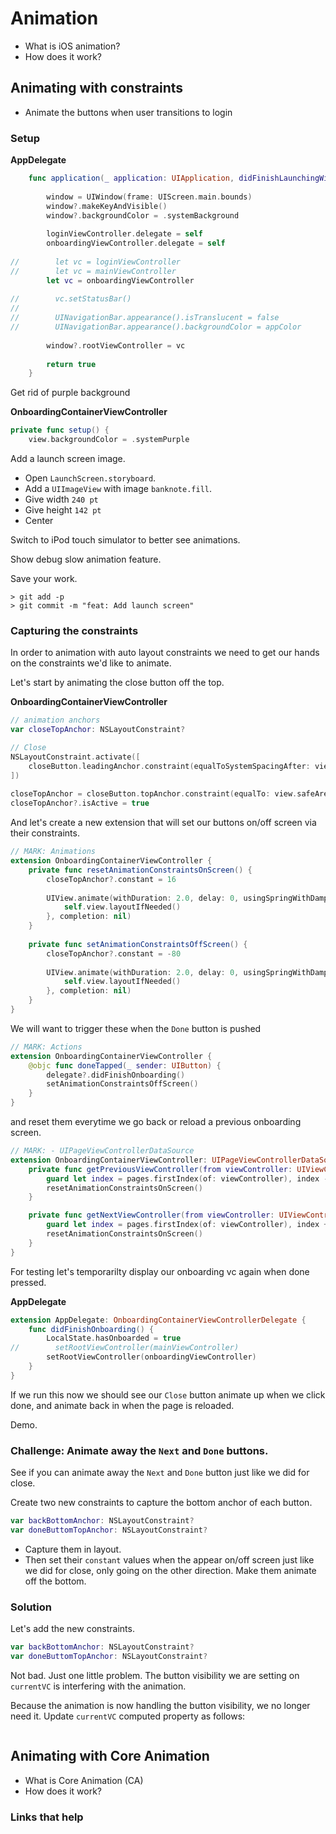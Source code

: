# Animation

- What is iOS animation?
- How does it work?

## Animating with constraints

- Animate the buttons when user transitions to login

### Setup

**AppDelegate**

```swift
    func application(_ application: UIApplication, didFinishLaunchingWithOptions launchOptions: [UIApplication.LaunchOptionsKey: Any]?) -> Bool {
        
        window = UIWindow(frame: UIScreen.main.bounds)
        window?.makeKeyAndVisible()
        window?.backgroundColor = .systemBackground
                
        loginViewController.delegate = self
        onboardingViewController.delegate = self
        
//        let vc = loginViewController
//        let vc = mainViewController
        let vc = onboardingViewController
        
//        vc.setStatusBar()
//
//        UINavigationBar.appearance().isTranslucent = false
//        UINavigationBar.appearance().backgroundColor = appColor
        
        window?.rootViewController = vc
        
        return true
    }
```

Get rid of purple background

**OnboardingContainerViewController**

```swift
private func setup() {
    view.backgroundColor = .systemPurple
``` 

Add a launch screen image.

- Open `LaunchScreen.storyboard`.
- Add a `UIImageView` with image `banknote.fill`.
- Give width `240 pt`
- Give height `142 pt`
- Center

Switch to iPod touch simulator to better see animations.

Show debug slow animation feature.

Save your work.

```
> git add -p
> git commit -m "feat: Add launch screen"
```

### Capturing the constraints

In order to animation with auto layout constraints we need to get our hands on the constraints we'd like to animate.

Let's start by animating the close button off the top.

**OnboardingContainerViewController**

```swift
// animation anchors
var closeTopAnchor: NSLayoutConstraint?

// Close
NSLayoutConstraint.activate([
    closeButton.leadingAnchor.constraint(equalToSystemSpacingAfter: view.leadingAnchor, multiplier: 2),
])
    
closeTopAnchor = closeButton.topAnchor.constraint(equalTo: view.safeAreaLayoutGuide.topAnchor, constant: 16)
closeTopAnchor?.isActive = true
```

And let's create a new extension that will set our buttons on/off screen via their constraints.

```swift
// MARK: Animations
extension OnboardingContainerViewController {
    private func resetAnimationConstraintsOnScreen() {
        closeTopAnchor?.constant = 16
        
        UIView.animate(withDuration: 2.0, delay: 0, usingSpringWithDamping: 1, initialSpringVelocity: 1, options: .curveEaseOut, animations: {
            self.view.layoutIfNeeded()
        }, completion: nil)
    }
    
    private func setAnimationConstraintsOffScreen() {
        closeTopAnchor?.constant = -80
        
        UIView.animate(withDuration: 2.0, delay: 0, usingSpringWithDamping: 1, initialSpringVelocity: 1, options: .curveEaseOut, animations: {
            self.view.layoutIfNeeded()
        }, completion: nil)
    }
}
```

We will want to trigger these when the `Done` button is pushed

```swift
// MARK: Actions
extension OnboardingContainerViewController {
    @objc func doneTapped(_ sender: UIButton) {
        delegate?.didFinishOnboarding()
        setAnimationConstraintsOffScreen()
    }
}
```

 and reset them everytime we go back or reload a previous onboarding screen.

```swift
// MARK: - UIPageViewControllerDataSource
extension OnboardingContainerViewController: UIPageViewControllerDataSource {
    private func getPreviousViewController(from viewController: UIViewController) -> UIViewController? {
        guard let index = pages.firstIndex(of: viewController), index - 1 >= 0 else { return nil }
        resetAnimationConstraintsOnScreen()
    }

    private func getNextViewController(from viewController: UIViewController) -> UIViewController? {
        guard let index = pages.firstIndex(of: viewController), index + 1 < pages.count else { return nil }
        resetAnimationConstraintsOnScreen()
    }
}
```

For testing let's temporarilty display our onboarding vc again when done pressed.

**AppDelegate**

```swift
extension AppDelegate: OnboardingContainerViewControllerDelegate {
    func didFinishOnboarding() {
        LocalState.hasOnboarded = true
//        setRootViewController(mainViewController)
        setRootViewController(onboardingViewController)
    }
}
```

If we run this now we should see our `Close` button animate up when we click done, and animate back in when the page is reloaded.

Demo.

### Challenge: Animate away the `Next` and `Done` buttons.

See if you can animate away the `Next` and `Done` button just like we did for close.

Create two new constraints to capture the bottom anchor of each button.

```swift
var backBottomAnchor: NSLayoutConstraint?
var doneButtomTopAnchor: NSLayoutConstraint?
```

- Capture them in layout.
- Then set their `constant` values when the appear on/off screen just like we did for close, only going on the other direction. Make them animate off the bottom.

### Solution

Let's add the new constraints.

```swift
var backBottomAnchor: NSLayoutConstraint?
var doneButtomTopAnchor: NSLayoutConstraint?
```


Not bad. Just one little problem. The button visibility we are setting on `currentVC` is interfering with the animation.

Because the animation is now handling the button visibility, we no longer need it. Update `currentVC` computed property as follows:

```swift

```

## Animating with Core Animation

- What is Core Animation (CA)
- How does it work?

### Links that help

